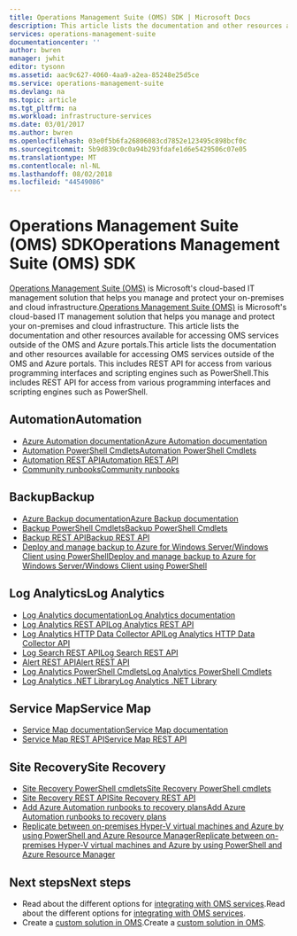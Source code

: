 ```yaml
---
title: Operations Management Suite (OMS) SDK | Microsoft Docs
description: This article lists the documentation and other resources available for accessing OMS services outside of the OMS and Azure portals.  This includes REST API for access from various programming interfaces and scripting engines such as PowerShell
services: operations-management-suite
documentationcenter: ''
author: bwren
manager: jwhit
editor: tysonn
ms.assetid: aac9c627-4060-4aa9-a2ea-85248e25d5ce
ms.service: operations-management-suite
ms.devlang: na
ms.topic: article
ms.tgt_pltfrm: na
ms.workload: infrastructure-services
ms.date: 03/01/2017
ms.author: bwren
ms.openlocfilehash: 03e0f5b6fa26806083cd7852e123495c898bcf0c
ms.sourcegitcommit: 5b9d839c0c0a94b293fdafe1d6e5429506c07e05
ms.translationtype: MT
ms.contentlocale: nl-NL
ms.lasthandoff: 08/02/2018
ms.locfileid: "44549086"
---
```

# <a name="operations-management-suite-oms-sdk"></a><span data-ttu-id="9e128-104">Operations Management Suite (OMS) SDK</span><span class="sxs-lookup"><span data-stu-id="9e128-104">Operations Management Suite (OMS) SDK</span></span>
<span data-ttu-id="9e128-105">[Operations Management Suite (OMS)](operations-management-suite-overview.md) is Microsoft's cloud-based IT management solution that helps you manage and protect your on-premises and cloud infrastructure.</span><span class="sxs-lookup"><span data-stu-id="9e128-105">[Operations Management Suite (OMS)](operations-management-suite-overview.md) is Microsoft's cloud-based IT management solution that helps you manage and protect your on-premises and cloud infrastructure.</span></span>  <span data-ttu-id="9e128-106">This article lists the documentation and other resources available for accessing OMS services outside of the OMS and Azure portals.</span><span class="sxs-lookup"><span data-stu-id="9e128-106">This article lists the documentation and other resources available for accessing OMS services outside of the OMS and Azure portals.</span></span>  <span data-ttu-id="9e128-107">This includes REST API for access from various programming interfaces and scripting engines such as PowerShell.</span><span class="sxs-lookup"><span data-stu-id="9e128-107">This includes REST API for access from various programming interfaces and scripting engines such as PowerShell.</span></span> 

## <a name="automation"></a><span data-ttu-id="9e128-108">Automation</span><span class="sxs-lookup"><span data-stu-id="9e128-108">Automation</span></span>
* [<span data-ttu-id="9e128-109">Azure Automation documentation</span><span class="sxs-lookup"><span data-stu-id="9e128-109">Azure Automation documentation</span></span>](http://azure.microsoft.com/documentation/services/automation)
* [<span data-ttu-id="9e128-110">Automation PowerShell Cmdlets</span><span class="sxs-lookup"><span data-stu-id="9e128-110">Automation PowerShell Cmdlets</span></span>](http://msdn.microsoft.com/library/dn690262.aspx)
* [<span data-ttu-id="9e128-111">Automation REST API</span><span class="sxs-lookup"><span data-stu-id="9e128-111">Automation REST API</span></span>](http://msdn.microsoft.com/library/mt662285.aspx)
* [<span data-ttu-id="9e128-112">Community runbooks</span><span class="sxs-lookup"><span data-stu-id="9e128-112">Community runbooks</span></span>](https://gallery.technet.microsoft.com/scriptcenter/site/search?f%5B0%5D.Type=RootCategory&f%5B0%5D.Value=WindowsAzure&f%5B0%5D.Text=Windows%20Azure)

## <a name="backup"></a><span data-ttu-id="9e128-113">Backup</span><span class="sxs-lookup"><span data-stu-id="9e128-113">Backup</span></span>
* [<span data-ttu-id="9e128-114">Azure Backup documentation</span><span class="sxs-lookup"><span data-stu-id="9e128-114">Azure Backup documentation</span></span>](http://azure.microsoft.com/documentation/services/backup)
* [<span data-ttu-id="9e128-115">Backup PowerShell Cmdlets</span><span class="sxs-lookup"><span data-stu-id="9e128-115">Backup PowerShell Cmdlets</span></span>](https://msdn.microsoft.com/library/mt619253.aspx)
* [<span data-ttu-id="9e128-116">Backup REST API</span><span class="sxs-lookup"><span data-stu-id="9e128-116">Backup REST API</span></span>](https://msdn.microsoft.com/library/azure/mt772375.aspx)
* [<span data-ttu-id="9e128-117">Deploy and manage backup to Azure for Windows Server/Windows Client using PowerShell</span><span class="sxs-lookup"><span data-stu-id="9e128-117">Deploy and manage backup to Azure for Windows Server/Windows Client using PowerShell</span></span>](../backup/backup-client-automation.md)

## <a name="log-analytics"></a><span data-ttu-id="9e128-118">Log Analytics</span><span class="sxs-lookup"><span data-stu-id="9e128-118">Log Analytics</span></span>
* [<span data-ttu-id="9e128-119">Log Analytics documentation</span><span class="sxs-lookup"><span data-stu-id="9e128-119">Log Analytics documentation</span></span>](http://azure.microsoft.com/documentation/services/log-analytics)
* [<span data-ttu-id="9e128-120">Log Analytics REST API</span><span class="sxs-lookup"><span data-stu-id="9e128-120">Log Analytics REST API</span></span>](/rest/api/loganalytics)
* [<span data-ttu-id="9e128-121">Log Analytics HTTP Data Collector API</span><span class="sxs-lookup"><span data-stu-id="9e128-121">Log Analytics HTTP Data Collector API</span></span>](../log-analytics/log-analytics-data-collector-api.md)
* [<span data-ttu-id="9e128-122">Log Search REST  API</span><span class="sxs-lookup"><span data-stu-id="9e128-122">Log Search REST  API</span></span>](../log-analytics/log-analytics-log-search-api.md)
* [<span data-ttu-id="9e128-123">Alert REST API</span><span class="sxs-lookup"><span data-stu-id="9e128-123">Alert REST API</span></span>](../log-analytics/log-analytics-api-alerts.md)
* [<span data-ttu-id="9e128-124">Log Analytics PowerShell Cmdlets</span><span class="sxs-lookup"><span data-stu-id="9e128-124">Log Analytics PowerShell Cmdlets</span></span>](https://msdn.microsoft.com/library/mt188224.aspx)
* [<span data-ttu-id="9e128-125">Log Analytics .NET Library</span><span class="sxs-lookup"><span data-stu-id="9e128-125">Log Analytics .NET Library</span></span>](https://www.nuget.org/packages/Microsoft.Azure.Management.OperationalInsights/0.16.0-preview)

## <a name="service-map"></a><span data-ttu-id="9e128-126">Service Map</span><span class="sxs-lookup"><span data-stu-id="9e128-126">Service Map</span></span>
* [<span data-ttu-id="9e128-127">Service Map documentation</span><span class="sxs-lookup"><span data-stu-id="9e128-127">Service Map documentation</span></span>](operations-management-suite-service-map.md)
* [<span data-ttu-id="9e128-128">Service Map REST API</span><span class="sxs-lookup"><span data-stu-id="9e128-128">Service Map REST API</span></span>](https://docs.microsoft.com/rest/api/servicemap/)

## <a name="site-recovery"></a><span data-ttu-id="9e128-129">Site Recovery</span><span class="sxs-lookup"><span data-stu-id="9e128-129">Site Recovery</span></span>
* [<span data-ttu-id="9e128-130">Site Recovery PowerShell cmdlets</span><span class="sxs-lookup"><span data-stu-id="9e128-130">Site Recovery PowerShell cmdlets</span></span>](https://msdn.microsoft.com/library/mt637930.aspx)
* [<span data-ttu-id="9e128-131">Site Recovery REST API</span><span class="sxs-lookup"><span data-stu-id="9e128-131">Site Recovery REST API</span></span>](https://msdn.microsoft.com/library/azure/mt750497.aspx)
* [<span data-ttu-id="9e128-132">Add Azure Automation runbooks to recovery plans</span><span class="sxs-lookup"><span data-stu-id="9e128-132">Add Azure Automation runbooks to recovery plans</span></span>](../site-recovery/site-recovery-runbook-automation.md)
* [<span data-ttu-id="9e128-133">Replicate between on-premises Hyper-V virtual machines and Azure by using PowerShell and Azure Resource Manager</span><span class="sxs-lookup"><span data-stu-id="9e128-133">Replicate between on-premises Hyper-V virtual machines and Azure by using PowerShell and Azure Resource Manager</span></span>](../site-recovery/site-recovery-deploy-with-powershell-resource-manager.md)

## <a name="next-steps"></a><span data-ttu-id="9e128-134">Next steps</span><span class="sxs-lookup"><span data-stu-id="9e128-134">Next steps</span></span>
* <span data-ttu-id="9e128-135">Read about the different options for [integrating with OMS services](operations-management-suite-integration.md).</span><span class="sxs-lookup"><span data-stu-id="9e128-135">Read about the different options for [integrating with OMS services](operations-management-suite-integration.md).</span></span>
* <span data-ttu-id="9e128-136">Create a [custom solution in OMS](operations-management-suite-solutions-creating.md).</span><span class="sxs-lookup"><span data-stu-id="9e128-136">Create a [custom solution in OMS](operations-management-suite-solutions-creating.md).</span></span>

